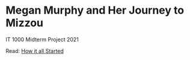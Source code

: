 # Megan Murphy and Her Journey to Mizzou
IT 1000 Midterm Project 2021

Read: [How it all Started](How%20it%20All%20Started)
